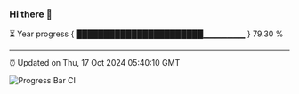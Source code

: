 ### Hi there 👋

⏳ Year progress { ███████████████████████▁▁▁▁▁▁▁ } 79.30 %

---

⏰ Updated on Thu, 17 Oct 2024 05:40:10 GMT

![Progress Bar CI](https://github.com/IshwaranRudhara/GIT-ACTION/workflows/Progress%20Bar%20CI/badge.svg)
